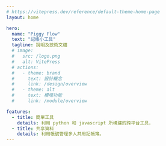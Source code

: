 ```yaml
---
# https://vitepress.dev/reference/default-theme-home-page
layout: home

hero:
  name: "Piggy Flow"
  text: "記帳小工具"
  tagline: 說明及技術文檔
  # image:
  #   src: /logo.png
  #   alt: VitePress
  # actions:
  #   - theme: brand
  #     text: 設計概念
  #     link: /design/overview
  #   - theme: alt
  #     text: 模塊功能
  #     link: /module/overview

features:
  - title: 簡單工具
    details: 利用 python 和 javascript 所構建的跨平台工具，
  - title: 共享資料
    details: 利用帳號管理多人共用記帳簿。
---
```


